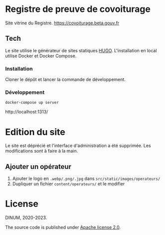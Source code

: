 # Registre de preuve de covoiturage

Site vitrine du Registre. https://covoiturage.beta.gouv.fr

## Tech

Le site utilise le générateur de sites statiques [HUGO](https://gohugo.io/).
L'installation en local utilise Docker et Docker Compose.

### Installation

Cloner le dépôt et lancer la commande de développement.

### Développement

```shell
docker-compose up server
```

http://localhost:1313/

# Edition du site

Le site est déprécié et l'interface d'administration a été supprimée. Les modifications sont à faire à la main.

## Ajouter un opérateur

1. Ajouter le logo en `.webp/.png/.jpg` dans `src/static/images/operateurs/`
2. Dupliquer un fichier `content/operateurs/` et le modifier

# License

DINUM, 2020-2023.

The source code is published under [Apache license 2.0](https://github.com/betagouv/preuve-covoiturage-vitrine/blob/main/LICENSE).
